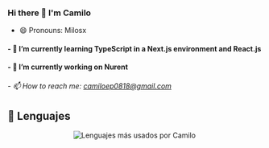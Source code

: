 ### Hi there 👋 I'm Camilo
- 😄 Pronouns: Milosx

#### - 🌱 I’m currently learning TypeScript in a Next.js environment and React.js
#### - 🔭 I’m currently working on Nurent



###### - 📫 How to reach me: camiloep0818@gmail.com

## 💬 Lenguajes

<p align="center">
  <img src="https://github-readme-stats.vercel.app/api/top-langs/?username=Camiloep&hide_progress=true" alt="Lenguajes más usados por Camilo" />
</p>


